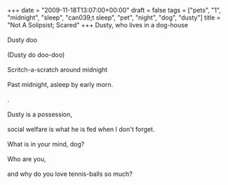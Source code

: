 +++
date = "2009-11-18T13:07:00+00:00"
draft = false
tags = ["pets", "1", "midnight", "sleep", "can039;t sleep", "pet", "night", "dog", "dusty"]
title = "Not A Solipsist; Scared"
+++
Dusty, who lives in a dog-house<br/><br/>Dusty doo<br/><br/>(Dusty do doo-doo)<br/><br/>Scritch-a-scratch around midnight<br/><br/>Past midnight, asleep by early morn.<br/><br/>.<br/><br/>Dusty is a possession,<br/><br/>social welfare is what he is fed when I don't forget.<br/><br/>What is in your mind, dog?<br/><br/>Who are you,<br/><br/>and why do you love tennis-balls so much?<div class="blogger-post-footer"><img width='1' height='1' src='https://blogger.googleusercontent.com/tracker/5693059957647979680-6575242694928383404?l=cosmiccowbell.blogspot.com' alt='' /></div>